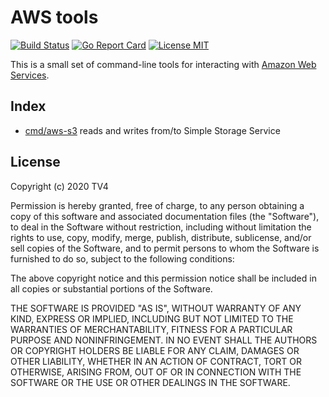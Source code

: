 # AWS tools

[![Build Status](https://github.com/TV4/aws-tools/workflows/build/badge.svg)](https://github.com/TV4/aws-tools/actions?query=workflow%3Abuild)
[![Go Report Card](https://goreportcard.com/badge/github.com/TV4/aws-tools)](https://goreportcard.com/report/github.com/TV4/aws-tools)
[![License MIT](https://img.shields.io/badge/license-MIT-lightgrey.svg?style=flat)](https://github.com/TV4/aws-tools#license)

This is a small set of command-line tools for interacting with
[Amazon Web Services](https://aws.amazon.com/).

## Index
* [cmd/aws-s3](cmd/aws-s3) reads and writes from/to Simple Storage Service

## License
Copyright (c) 2020 TV4

Permission is hereby granted, free of charge, to any person obtaining a copy of
this software and associated documentation files (the "Software"), to deal in
the Software without restriction, including without limitation the rights to
use, copy, modify, merge, publish, distribute, sublicense, and/or sell copies of
the Software, and to permit persons to whom the Software is furnished to do so,
subject to the following conditions:

The above copyright notice and this permission notice shall be included in all
copies or substantial portions of the Software.

THE SOFTWARE IS PROVIDED "AS IS", WITHOUT WARRANTY OF ANY KIND, EXPRESS OR
IMPLIED, INCLUDING BUT NOT LIMITED TO THE WARRANTIES OF MERCHANTABILITY, FITNESS
FOR A PARTICULAR PURPOSE AND NONINFRINGEMENT. IN NO EVENT SHALL THE AUTHORS OR
COPYRIGHT HOLDERS BE LIABLE FOR ANY CLAIM, DAMAGES OR OTHER LIABILITY, WHETHER
IN AN ACTION OF CONTRACT, TORT OR OTHERWISE, ARISING FROM, OUT OF OR IN
CONNECTION WITH THE SOFTWARE OR THE USE OR OTHER DEALINGS IN THE SOFTWARE.
